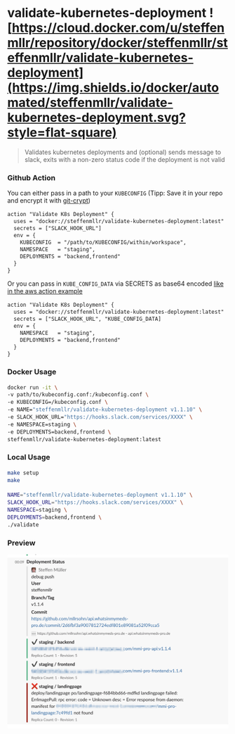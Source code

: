 # validate-kubernetes-deployment ![https://cloud.docker.com/u/steffenmllr/repository/docker/steffenmllr/steffenmllr/validate-kubernetes-deployment](https://img.shields.io/docker/automated/steffenmllr/validate-kubernetes-deployment.svg?style=flat-square)

> Validates kubernetes deployments and (optional) sends message to slack, exits with a non-zero status code if the deployment is not valid

### Github Action
You can either pass in a path to your `KUBECONFIG` (Tipp: Save it in your repo and encrypt it with [git-crypt](https://github.com/AGWA/git-crypt))

```hcl
action "Validate K8s Deployment" {
  uses = "docker://steffenmllr/validate-kubernetes-deployment:latest"
  secrets = ["SLACK_HOOK_URL"]
  env = {
    KUBECONFIG  = "/path/to/KUBECONFIG/within/workspace",
    NAMESPACE   = "staging",
    DEPLOYMENTS = "backend,frontend"
  }
}

```

Or you can pass in `KUBE_CONFIG_DATA` via SECRETS as base64 encoded [like in the aws action example](https://github.com/actions/aws/tree/master/kubectl#secrets)

```hcl
action "Validate K8s Deployment" {
  uses = "docker://steffenmllr/validate-kubernetes-deployment:latest"
  secrets = ["SLACK_HOOK_URL", "KUBE_CONFIG_DATA]
  env = {
    NAMESPACE   = "staging",
    DEPLOYMENTS = "backend,frontend"
  }
}

```


### Docker Usage
```bash
docker run -it \
-v path/to/kubeconfig.conf:/kubeconfig.conf \
-e KUBECONFIG=/kubeconfig.conf \
-e NAME="steffenmllr/validate-kubernetes-deployment v1.1.10" \
-e SLACK_HOOK_URL="https://hooks.slack.com/services/XXXX" \
-e NAMESPACE=staging \
-e DEPLOYMENTS=backend,frontend \
steffenmllr/validate-kubernetes-deployment:latest
```

### Local Usage

```bash
make setup
make

NAME="steffenmllr/validate-kubernetes-deployment v1.1.10" \
SLACK_HOOK_URL="https://hooks.slack.com/services/XXXX" \
NAMESPACE=staging \
DEPLOYMENTS=backend,frontend \
./validate

```

### Preview
![Preview](./.github/sample.png)
